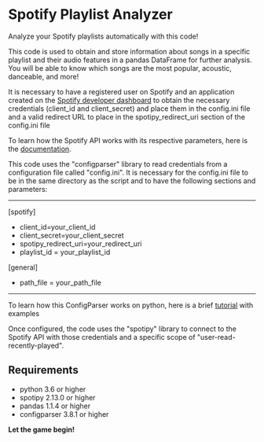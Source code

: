# Spotify Playlist Analyzer

Analyze your Spotify playlists automatically with this code!

This code is used to obtain and store information about songs in a specific playlist and their audio features in a pandas DataFrame for further analysis. You will be able to know which songs are the most popular, acoustic, danceable, and more!

It is necessary to have a registered user on Spotify and an application created on the [Spotify developer dashboard](https://developer.spotify.com/dashboard/applications) to obtain the necessary credentials (client_id and client_secret) and place them in the config.ini file and a valid redirect URL to place in the spotipy_redirect_uri section of the config.ini file

To learn how the Spotify API works with its respective parameters, here is the [documentation](https://developer.spotify.com/documentation/web-api/).

This code uses the "configparser" library to read credentials from a configuration file called "config.ini". It is necessary for the config.ini file to be in the same directory as the script and to have the following sections and parameters:

------------------------

[spotify]
- client_id=your_client_id
- client_secret=your_client_secret
- spotipy_redirect_uri=your_redirect_uri
- playlist_id = your_playlist_id

[general]

- path_file = your_path_file
------------------------
To learn how this ConfigParser works on python, here is a brief [tutorial](https://www.onlinetutorialspoint.com/python/python-how-to-read-config-ini-files.html) with examples

Once configured, the code uses the "spotipy" library to connect to the Spotify API with those credentials and a specific scope of "user-read-recently-played".


## Requirements

* python 3.6 or higher
* spotipy 2.13.0 or higher
* pandas 1.1.4 or higher
* configparser 3.8.1 or higher

**Let the game begin!**
